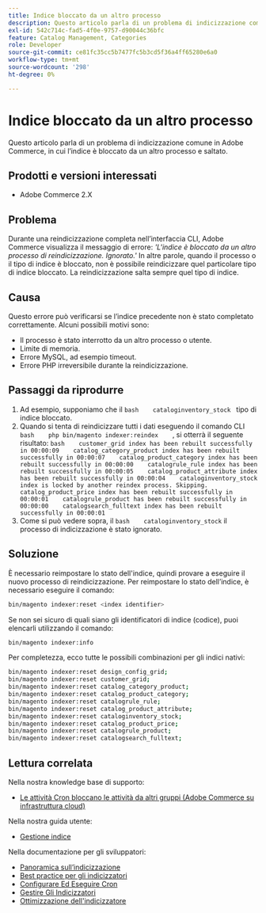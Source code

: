 ```yaml
---
title: Indice bloccato da un altro processo
description: Questo articolo parla di un problema di indicizzazione comune in Adobe Commerce, in cui l’indice è bloccato da un altro processo e saltato.
exl-id: 542c714c-fad5-4f0e-9757-d90044c36bfc
feature: Catalog Management, Categories
role: Developer
source-git-commit: ce81fc35cc5b7477fc5b3cd5f36a4ff65280e6a0
workflow-type: tm+mt
source-wordcount: '298'
ht-degree: 0%

---
```


# Indice bloccato da un altro processo

Questo articolo parla di un problema di indicizzazione comune in Adobe Commerce, in cui l’indice è bloccato da un altro processo e saltato.

## Prodotti e versioni interessati

* Adobe Commerce 2.X

## Problema

Durante una reindicizzazione completa nell’interfaccia CLI, Adobe Commerce visualizza il messaggio di errore: *&#39;L&#39;indice è bloccato da un altro processo di reindicizzazione. Ignorato.&#39;* In altre parole, quando il processo o il tipo di indice è bloccato, non è possibile reindicizzare quel particolare tipo di indice bloccato. La reindicizzazione salta sempre quel tipo di indice.

## Causa

Questo errore può verificarsi se l’indice precedente non è stato completato correttamente. Alcuni possibili motivi sono:

* Il processo è stato interrotto da un altro processo o utente.
* Limite di memoria.
* Errore MySQL, ad esempio timeout.
* Errore PHP irreversibile durante la reindicizzazione.

## Passaggi da riprodurre

1. Ad esempio, supponiamo che il    ```bash    cataloginventory_stock ```    tipo di indice bloccato.
1. Quando si tenta di reindicizzare tutti i dati eseguendo il comando CLI    ```bash    php bin/magento indexer:reindex    ```, si otterrà il seguente risultato:    ```bash    customer_grid index has been rebuilt successfully in 00:00:09    catalog_category_product index has been rebuilt successfully in 00:00:07    catalog_product_category index has been rebuilt successfully in 00:00:00    catalogrule_rule index has been rebuilt successfully in 00:00:05    catalog_product_attribute index has been rebuilt successfully in 00:00:04    cataloginventory_stock index is locked by another reindex process. Skipping.    catalog_product_price index has been rebuilt successfully in 00:00:01    catalogrule_product has been rebuilt successfully in 00:00:00    catalogsearch_fulltext index has been rebuilt successfully in 00:00:01    ```
1. Come si può vedere sopra, il    ```bash    cataloginventory_stock```    il processo di indicizzazione è stato ignorato.


## Soluzione

È necessario reimpostare lo stato dell&#39;indice, quindi provare a eseguire il nuovo processo di reindicizzazione. Per reimpostare lo stato dell’indice, è necessario eseguire il comando:

```bash
bin/magento indexer:reset <index identifier>
```

Se non sei sicuro di quali siano gli identificatori di indice (codice), puoi elencarli utilizzando il comando:

```bash
bin/magento indexer:info
```

Per completezza, ecco tutte le possibili combinazioni per gli indici nativi:

```bash
bin/magento indexer:reset design_config_grid;
bin/magento indexer:reset customer_grid;
bin/magento indexer:reset catalog_category_product;
bin/magento indexer:reset catalog_product_category;
bin/magento indexer:reset catalogrule_rule;
bin/magento indexer:reset catalog_product_attribute;
bin/magento indexer:reset cataloginventory_stock;
bin/magento indexer:reset catalog_product_price;
bin/magento indexer:reset catalogrule_product;
bin/magento indexer:reset catalogsearch_fulltext;
```


## Lettura correlata

Nella nostra knowledge base di supporto:

* [Le attività Cron bloccano le attività da altri gruppi (Adobe Commerce su infrastruttura cloud)](/help/troubleshooting/miscellaneous/cron-tasks-lock-tasks-from-other-groups.md)

Nella nostra guida utente:

* [Gestione indice](https://docs.magento.com/user-guide/system/index-management.html?itm_source=merchdocs&amp;itm_medium=search_page&amp;itm_campaign=federated_search&amp;itm_term=reindexing)

Nella documentazione per gli sviluppatori:

* [Panoramica sull’indicizzazione](https://devdocs.magento.com/guides/v2.3/extension-dev-guide/indexing.html)
* [Best practice per gli indicizzatori](https://devdocs.magento.com/guides/v2.3/performance-best-practices/configuration.html#indexers)
* [Configurare Ed Eseguire Cron](https://devdocs.magento.com/guides/v2.3/config-guide/cli/config-cli-subcommands-cron.html)
* [Gestire Gli Indicizzatori](https://devdocs.magento.com/guides/v2.3/config-guide/cli/config-cli-subcommands-index.html)
* [Ottimizzazione dell&#39;indicizzatore](https://devdocs.magento.com/guides/v2.3/extension-dev-guide/indexer-batch.html)
